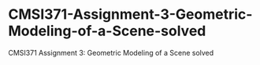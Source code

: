 # CMSI371-Assignment-3-Geometric-Modeling-of-a-Scene-solved
CMSI371 Assignment 3: Geometric Modeling of a Scene solved
